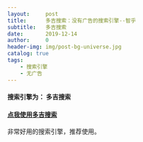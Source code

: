 ```yaml
---
layout:     post
title:      多吉搜索：没有广告的搜索引擎--智乎
subtitle:   多吉搜索
date:       2019-12-14
author:     0
header-img: img/post-bg-universe.jpg
catalog: true
tags:
    - 搜索引擎
    - 无广告
---
```




#### 搜索引擎为： 多吉搜索

#### [点我使用多吉搜索](https://www.dogedoge.com/) 

非常好用的搜索引擎，推荐使用。
